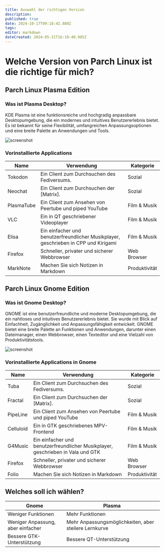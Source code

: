 ```yaml
---
title: Auswahl der richtigen Version
description: 
published: true
date: 2024-10-17T09:18:42.880Z
tags: 
editor: markdown
dateCreated: 2024-05-31T16:10:40.985Z
---
```


# Welche Version von Parch Linux ist die richtige für mich?	

## Parch Linux Plasma Edition

### Was ist Plasma Desktop?

KDE Plasma ist eine funktionsreiche und hochgradig anpassbare Desktopumgebung, die ein modernes und intuitives Benutzererlebnis bietet. Es ist bekannt für seine Flexibilität, umfangreichen Anpassungsoptionen und eine breite Palette an Anwendungen und Tools.

![screenshot](https://github.com/parchlinux/parch-iso-plasma/raw/main/image/screenshot.png)

### Vorinstallierte Applications

| Name         | Verwendung     | Kategorie |
|--------------|-----------|------------|
| Tokodon         | Ein Client zum Durchsuchen des Fediversums.      | Sozial        |
| Neochat      | Ein Client zum Durchsuchen der [Matrix].  | Sozial       |
| PlasmaTube | Ein Client zum Ansehen von Peertube und piped YouTube | Film & Musik |
| VLC | Ein in QT geschriebener Videoplayer | Film & Musik |
| Elisa | Ein einfacher und benutzerfreundlicher Musikplayer, geschrieben in CPP und Kirigami | Film & Musik | 
| Firefox | Schneller, privater und sicherer Webbrowser | Web Browser |
| MarkNote | Machen Sie sich Notizen in Markdown | Produktivität |



## Parch Linux Gnome Edition


### Was ist Gnome Desktop?

GNOME ist eine benutzerfreundliche und moderne Desktopumgebung, die ein nahtloses und intuitives Benutzererlebnis bietet. Sie wurde mit Blick auf Einfachheit, Zugänglichkeit und Anpassungsfähigkeit entwickelt. GNOME bietet eine breite Palette an Funktionen und Anwendungen, darunter einen Dateimanager, einen Webbrowser, einen Texteditor und eine Vielzahl von Produktivitätstools.

![screenshot](https://github.com/parchlinux/Parch-iso-gnome/raw/main/image/screenshot.png)


### Vorinstallierte Applications in Gnome

| Name         | Verwendung     | Kategorie |
|--------------|-----------|------------|
| Tuba         | Ein Client zum Durchsuchen des Fediversums.      | Sozial        |
| Fractal      | Ein Client zum Durchsuchen der [Matrix].  | Sozial       |
| PipeLine | Ein Client zum Ansehen von Peertube und piped YouTube | Film & Musik |
| Celluloid | Ein in GTK geschriebenes MPV-Frontend | Film & Musik |
| G4Music | Ein einfacher und benutzerfreundlicher Musikplayer, geschrieben in Vala und GTK | Film & Musik | 
| Firefox | Schneller, privater und sicherer Webbrowser | Web Browser |
| Folio | Machen Sie sich Notizen in Markdown | Produktivität |


## Welches soll ich wählen?

| Gnome | Plasma |
|-----|------|
| Weniger Funktionen | Mehr Funktionen|
| Weniger Anpassung, aber einfacher | Mehr Anpassungsmöglichkeiten, aber steilere Lernkurve|
| Bessere GTK-Unterstützung | Bessere QT-Unterstützung|

